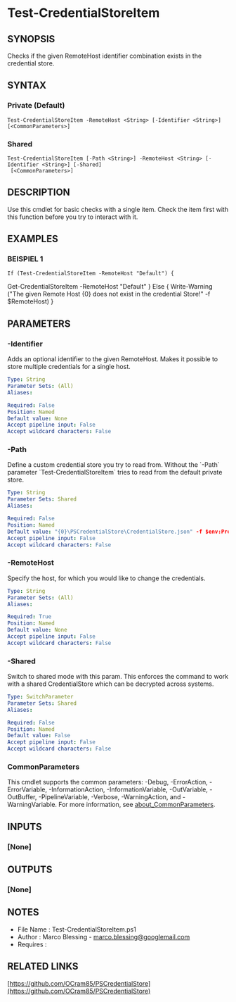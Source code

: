 # Test-CredentialStoreItem

## SYNOPSIS
Checks if the given RemoteHost identifier combination exists in the credential store.

## SYNTAX

### Private (Default)
```
Test-CredentialStoreItem -RemoteHost <String> [-Identifier <String>] [<CommonParameters>]
```

### Shared
```
Test-CredentialStoreItem [-Path <String>] -RemoteHost <String> [-Identifier <String>] [-Shared]
 [<CommonParameters>]
```

## DESCRIPTION
Use this cmdlet for basic checks with a single item.
Check the item first with this function before
you try to interact with it.

## EXAMPLES

### BEISPIEL 1
```
If (Test-CredentialStoreItem -RemoteHost "Default") {
```

Get-CredentialStoreItem -RemoteHost "Default"
}
Else {
    Write-Warning ("The given Remote Host {0} does not exist in the credential Store!" -f $RemoteHost)
}

## PARAMETERS

### -Identifier
Adds an optional identifier to the given RemoteHost.
Makes it possible to store multiple credentials
for a single host.

```yaml
Type: String
Parameter Sets: (All)
Aliases:

Required: False
Position: Named
Default value: None
Accept pipeline input: False
Accept wildcard characters: False
```

### -Path
Define a custom credential store you try to read from.
Without the \`-Path\` parameter
\`Test-CredentialStoreItem\` tries to read from the default private store.

```yaml
Type: String
Parameter Sets: Shared
Aliases:

Required: False
Position: Named
Default value: "{0}\PSCredentialStore\CredentialStore.json" -f $env:ProgramData
Accept pipeline input: False
Accept wildcard characters: False
```

### -RemoteHost
Specify the host, for which you would like to change the credentials.

```yaml
Type: String
Parameter Sets: (All)
Aliases:

Required: True
Position: Named
Default value: None
Accept pipeline input: False
Accept wildcard characters: False
```

### -Shared
Switch to shared mode with this param.
This enforces the command to work with a shared CredentialStore which
can be decrypted across systems.

```yaml
Type: SwitchParameter
Parameter Sets: Shared
Aliases:

Required: False
Position: Named
Default value: False
Accept pipeline input: False
Accept wildcard characters: False
```

### CommonParameters
This cmdlet supports the common parameters: -Debug, -ErrorAction, -ErrorVariable, -InformationAction, -InformationVariable, -OutVariable, -OutBuffer, -PipelineVariable, -Verbose, -WarningAction, and -WarningVariable. For more information, see [about_CommonParameters](http://go.microsoft.com/fwlink/?LinkID=113216).

## INPUTS

### [None]
## OUTPUTS

### [None]
## NOTES
- File Name   : Test-CredentialStoreItem.ps1
- Author      : Marco Blessing - marco.blessing@googlemail.com
- Requires    :

## RELATED LINKS

[https://github.com/OCram85/PSCredentialStore](https://github.com/OCram85/PSCredentialStore)

